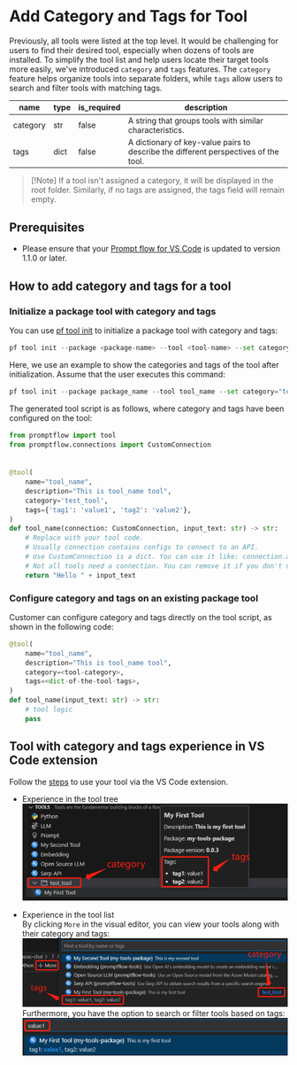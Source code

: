 # Add Category and Tags for Tool
Previously, all tools were listed at the top level. It would be challenging for users to find their desired tool, especially when dozens of tools are installed. To simplify the tool list and help users locate their target tools more easily, we've introduced `category` and `tags` features. The `category` feature helps organize tools into separate folders, while `tags` allow users to search and filter tools with matching tags.

| name     | type | is_required | description |
| ---------| -----| ---------- | ----------- |
| category | str  | false      | A string that groups tools with similar characteristics. |
| tags     | dict | false      | A dictionary of key-value pairs to describe the different perspectives of the tool. |
> [!Note] If a tool isn't assigned a category, it will be displayed in the root folder. Similarly, if no tags are assigned, the tags field will remain empty.

## Prerequisites
- Please ensure that your [Prompt flow for VS Code](https://marketplace.visualstudio.com/items?itemName=prompt-flow.prompt-flow) is updated to version 1.1.0 or later.

## How to add category and tags for a tool

### Initialize a package tool with category and tags

You can use [pf tool init](../../reference/pf-command-reference.md#pf-tool-init) to initialize a package tool with category and tags:
```python
pf tool init --package <package-name> --tool <tool-name> --set category=<tool_category> tags=<tool_tags>
```

Here, we use an example to show the categories and tags of the tool after initialization. Assume that the user executes this command:
```python
pf tool init --package package_name --tool tool_name --set category="test_tool" tags="{'tag1':'value1','tag2':'value2'}"
```
The generated tool script is as follows, where category and tags have been configured on the tool:
```python
from promptflow import tool
from promptflow.connections import CustomConnection


@tool(
    name="tool_name",
    description="This is tool_name tool",
    category='test_tool',
    tags={'tag1': 'value1', 'tag2': 'value2'},
)
def tool_name(connection: CustomConnection, input_text: str) -> str:
    # Replace with your tool code.
    # Usually connection contains configs to connect to an API.
    # Use CustomConnection is a dict. You can use it like: connection.api_key, connection.api_base
    # Not all tools need a connection. You can remove it if you don't need it.
    return "Hello " + input_text
```

### Configure category and tags on an existing package tool
Customer can configure category and tags directly on the tool script, as shown in the following code:
```python
@tool(
    name="tool_name",
    description="This is tool_name tool",
    category=<tool-category>,
    tags=<dict-of-the-tool-tags>,
)
def tool_name(input_text: str) -> str:
    # tool logic
    pass
```

## Tool with category and tags experience in VS Code extension
Follow the [steps](create-and-use-tool-package.md#use-your-tool-from-vscode-extension) to use your tool via the VS Code extension. 
- Experience in the tool tree  
![category_and_tags_in_tool_tree](../../media/how-to-guides/develop-a-tool/category_and_tags_in_tool_tree.png)  

- Experience in the tool list  
By clicking `More` in the visual editor, you can view your tools along with their category and tags:  
![category_and_tags_in_tool_list](../../media/how-to-guides/develop-a-tool/category_and_tags_in_tool_list.png)  
Furthermore, you have the option to search or filter tools based on tags:  
![filter_tools_by_tag](../../media/how-to-guides/develop-a-tool/filter_tools_by_tag.png)  